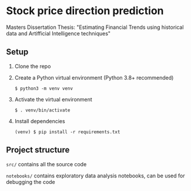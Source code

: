 # Stock price direction prediction

Masters Dissertation Thesis: "Estimating Financial Trends using historical data and Artifficial Intelligence techniques"

## Setup

1.  Clone the repo
2.  Create a Python virtual environment (Python 3.8+ recommended)

        $ python3 -m venv venv

3.  Activate the virtual environment

        $ . venv/bin/activate

4.  Install dependencies

        (venv) $ pip install -r requirements.txt

## Project structure

`src/` contains all the source code

`notebooks/` contains exploratory data analysis notebooks, can be used for debugging the code
